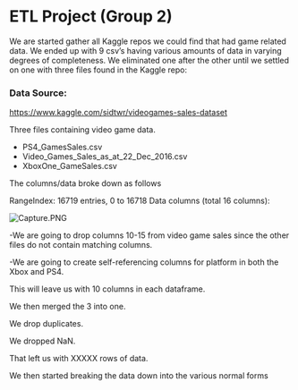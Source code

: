 # ETL Project (Group 2)

We are started gather all Kaggle repos we could find that had game related data. We ended up with 9 csv’s having various amounts of data in varying degrees of completeness. We eliminated one after the other until we settled on one with three files found in the Kaggle repo:

### Data Source:

https://www.kaggle.com/sidtwr/videogames-sales-dataset

Three files containing video game data.

- PS4_GamesSales.csv
- Video_Games_Sales_as_at_22_Dec_2016.csv
- XboxOne_GameSales.csv

The columns/data broke down as follows

RangeIndex: 16719 entries, 0 to 16718
Data columns (total 16 columns):

![Capture.PNG](https://github.com/brsylcn/ETL_project_group2/blob/master/Capture.PNG)

-We are going to drop columns 10-15 from video game sales since the other files do not contain matching columns.

-We are going to create self-referencing columns for platform in both the Xbox and PS4.

This will leave us with 10 columns in each dataframe.

We then merged the 3 into one. 

We drop duplicates.

We dropped NaN.

That left us with XXXXX rows of data.

We then started breaking the data down into the various normal forms
